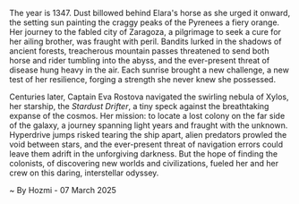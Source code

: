 
The year is 1347.  Dust billowed behind Elara's horse as she urged it onward, the setting sun painting the craggy peaks of the Pyrenees a fiery orange.  Her journey to the fabled city of Zaragoza, a pilgrimage to seek a cure for her ailing brother, was fraught with peril.  Bandits lurked in the shadows of ancient forests, treacherous mountain passes threatened to send both horse and rider tumbling into the abyss, and the ever-present threat of disease hung heavy in the air.  Each sunrise brought a new challenge, a new test of her resilience, forging a strength she never knew she possessed.

Centuries later, Captain Eva Rostova navigated the swirling nebula of Xylos, her starship, the *Stardust Drifter*, a tiny speck against the breathtaking expanse of the cosmos.  Her mission: to locate a lost colony on the far side of the galaxy, a journey spanning light years and fraught with the unknown.  Hyperdrive jumps risked tearing the ship apart, alien predators prowled the void between stars, and the ever-present threat of navigation errors could leave them adrift in the unforgiving darkness.  But the hope of finding the colonists, of discovering new worlds and civilizations, fueled her and her crew on this daring, interstellar odyssey.

~ By Hozmi - 07 March 2025
